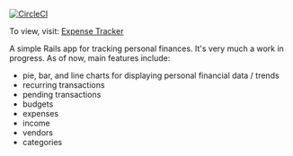 [![CircleCI](https://circleci.com/gh/bdfinlayson/expense_tracker.svg?style=svg)](https://circleci.com/gh/bdfinlayson/expense_tracker)

To view, visit: [Expense Tracker](http://dazzling-kenai-fjords-69846.herokuapp.com/)

A simple Rails app for tracking personal finances. It's very much a work in progress. As of now, main features include:
- pie, bar, and line charts for displaying personal financial data / trends
- recurring transactions
- pending transactions
- budgets
- expenses
- income
- vendors
- categories
